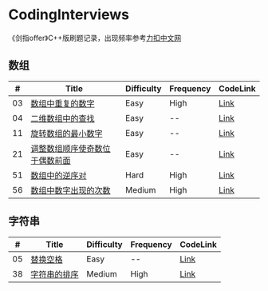 # CodingInterviews
《剑指offer》C++版刷题记录，出现频率参考[力扣中文网](https://leetcode-cn.com/problemset/lcof/)

## 数组
| # | Title | Difficulty | Frequency | CodeLink |
|---| ----- | ---------- | --------- | -------- |
|03|[数组中重复的数字](https://github.com/Shaosifan/CodingInterviews/issues/4)|Easy|High|[Link](https://leetcode-cn.com/problems/shu-zu-zhong-zhong-fu-de-shu-zi-lcof/)|
|04|[二维数组中的查找](https://github.com/Shaosifan/CodingInterviews/issues/5)|Easy| -- |[Link](https://leetcode-cn.com/problems/er-wei-shu-zu-zhong-de-cha-zhao-lcof/solution/)|
|11|[旋转数组的最小数字](https://github.com/Shaosifan/CodingInterviews/issues/6)|Easy| -- |[Link](https://leetcode-cn.com/problems/xuan-zhuan-shu-zu-de-zui-xiao-shu-zi-lcof/)|
|21|[调整数组顺序使奇数位于偶数前面](https://github.com/Shaosifan/CodingInterviews/issues/7)|Easy| -- |[Link](https://leetcode-cn.com/problems/diao-zheng-shu-zu-shun-xu-shi-qi-shu-wei-yu-ou-shu-qian-mian-lcof/)|
|51|[数组中的逆序对](https://github.com/Shaosifan/CodingInterviews/issues/1)|Hard|High|[Link](https://leetcode-cn.com/problems/shu-zu-zhong-de-ni-xu-dui-lcof/)|
|56|[数组中数字出现的次数](https://github.com/Shaosifan/CodingInterviews/issues/3)|Medium|High|[Link](https://leetcode-cn.com/problems/shu-zu-zhong-shu-zi-chu-xian-de-ci-shu-lcof/)|


## 字符串
| # | Title | Difficulty | Frequency | CodeLink |
|---| ----- | ---------- | --------- | -------- |
|05|[替换空格](https://github.com/Shaosifan/CodingInterviews/issues/8)|Easy| -- |[Link](https://leetcode-cn.com/problems/ti-huan-kong-ge-lcof/)|
|38|[字符串的排序](https://github.com/Shaosifan/CodingInterviews/issues/2)|Medium|High|[Link](https://leetcode-cn.com/problems/zi-fu-chuan-de-pai-lie-lcof/)|

